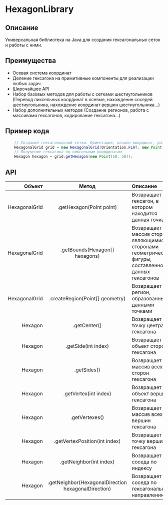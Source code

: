 # HexagonLibrary
## Описание
Универсальная библиотека на Java для создания гексагональных сеток и работы с ними. 
## Преимущества
- Осевая система координат
- Деление гексагона на примитивные компоненты для реализации любых задач
- Широчайшее API
- Набор базовых методов для работы с сетками шестиугольников (Перевод пиксельных координат в осевые, нахождение соседей шестиугольника, нахождение координат вершин шестиугольника...)
- Набор дополнительных методов (Создание регионов, работа с массивами гексагонов, кодирование гексагона...)
## Пример кода
```java
    // Создание гексагональной сетки. Ориентация, начало координат, размер гексагона, настройки Morton64 (в большинстве случаев менять не надо)
    HexagonalGrid grid = new HexagonalGrid(Orientation.FLAT, new Point(0, 0), new Point(20, 20), new Morton64(2, 32));
    // Получение гексагона по пиксельным координатам
    Hexagon hexagon = grid.getHexagon(new Point(50, 50));
```
## API
| Объект | Метод | Описание|
|----:|:----:|:----------|
| HexagonalGrid | .getHexagon(Point point) | Возвращает гексагон, в котором находится данная точка |
| HexagonalGrid | .getBounds(Hexagon[] hexagons) | Возвращает массив сторон, являющимися сторонами геометрической фигуры, составленной из данных гексагонов |
| HexagonalGrid | .createRegion(Point[] geometry) | Возвращает регион, образованный данными точками |
| Hexagon | .getCenter() | Возвращает точку центра гексагона |
| Hexagon | .getSide(int index) | Возвращает объект стороны гексагона |
| Hexagon | .getSides() | Возвращает массив всех сторон гексагона |
| Hexagon | .getVertex(int index) | Возвращает объект вершины гексагона |
| Hexagon | .getVertexes() | Возвращает массив всех вершин гексагона |
| Hexagon | .getVertexPosition(int index) | Возвращает точку вершины гексагона |
| Hexagon | .getNeighbor(int index) | Возвращает соседа по индексу |
| Hexagon | .getNeighbor(HexagonalDirection hexagonalDirection) | Возвращает соседа по гексагональному направлению |
